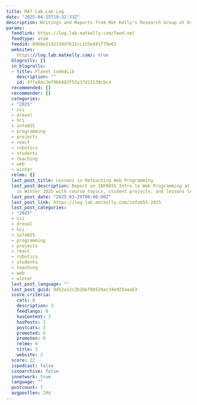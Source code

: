 ```yaml
---
title: MAT Lab Lab Log
date: "2025-04-15T19:32:33Z"
description: Writings and Reports from Mat Kelly's Research Group at Drexel CCI
params:
  feedlink: https://log.lab.matkelly.com/feed.xml
  feedtype: atom
  feedid: 8960e219233dd7622cc155e441f79e65
  websites:
    https://log.lab.matkelly.com/: true
  blogrolls: []
  in_blogrolls:
  - title: Planet Code4Lib
    description: ""
    id: 47fe0ac3ef9bb492f55a37d12530cbc4
  recommended: []
  recommender: []
  categories:
  - "2025"
  - cci
  - drexel
  - hci
  - info655
  - programming
  - projects
  - react
  - robotics
  - students
  - teaching
  - web
  - winter
  relme: {}
  last_post_title: Lessons in Reteaching Web Programming
  last_post_description: Report on INFO655 Intro to Web Programming at Drexel CCI
    in Winter 2025 with course topics, student projects, and lessons learned.
  last_post_date: "2025-03-29T00:00:00Z"
  last_post_link: https://log.lab.matkelly.com/info655-2025
  last_post_categories:
  - "2025"
  - cci
  - drexel
  - hci
  - info655
  - programming
  - projects
  - react
  - robotics
  - students
  - teaching
  - web
  - winter
  last_post_language: ""
  last_post_guid: 9d52a12c2b2bbf8b529ac34e925aaab3
  score_criteria:
    cats: 0
    description: 3
    feedlangs: 0
    hasContent: 3
    hasPosts: 3
    postcats: 3
    promoted: 5
    promotes: 0
    relme: 0
    title: 3
    website: 2
  score: 22
  ispodcast: false
  isnoarchive: false
  innetwork: true
  language: ""
  postcount: 7
  avgpostlen: 294
---
```


